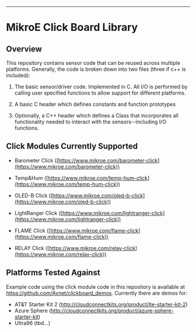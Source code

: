 ﻿---

# MikroE Click Board Library
## Overview
This repository contains sensor code that can be reused across multiple platforms. Generally, the code is broken down into two files (three if c++ is included):

1. The basic sensor/driver code. Implemented in C.  All I/O is performed by calling user specified functions to allow support for different platforms.

2. A basic C header which defines constants and function prototypes

3. Optionally, a C++ header which defines a Class that incorporates all functionality needed to interact with the sensors--including I/O functions.
  
## Click Modules Currently Supported

- Barometer Click ([https://www.mikroe.com/barometer-click](https://www.mikroe.com/barometer-click))

- Temp&Hum ([https://www.mikroe.com/temp-hum-click](https://www.mikroe.com/temp-hum-click))

- OLED-B Click ([https://www.mikroe.com/oled-b-click](https://www.mikroe.com/oled-b-click))

- LightRanger Click ([https://www.mikroe.com/lightranger-click](https://www.mikroe.com/lightranger-click))

- FLAME Click ([https://www.mikroe.com/flame-click](https://www.mikroe.com/flame-click))

- RELAY Click ([https://www.mikroe.com/relay-click](https://www.mikroe.com/relay-click))

## Platforms Tested Against
Example code using the click module code in this repository is available at https://github.com/Avnet/clickboard_demos.  Currently there are demos for:

* AT&T Starter Kit 2 (http://cloudconnectkits.org/product/lte-starter-kit-2) 
* Azure Sphere (http://cloudconnectkits.org/product/azure-sphere-starter-kit) 
* Ultra96 (tbd...)


